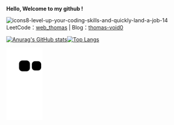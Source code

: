 
  **Hello, Welcome to my github !**
<!--
**lmxyjy/lmxyjy** is a ✨ _special_ ✨ repository because its `README.md` (this file) appears on your GitHub profile.

Here are some ideas to get you started: 
 
- 🔭 I’m currently working on ...   
- 🌱 I’m currently learning ... 
- 👯 I’m looking to collaborate on ...
- 🤔 I’m looking for help with ...
- 💬 Ask me about ...
- 📫 How to reach me: ...  
- 😄 Pronouns: ... 
- ⚡ Fun fact: ... contribs 
-->

![icons8-level-up-your-coding-skills-and-quickly-land-a-job-14](https://user-images.githubusercontent.com/48620706/157663392-bf508ac4-1b2e-4618-9b8a-20a65913b074.png)LeetCode：[web_thomas](https://leetcode-cn.com/u/web_thomas/) | Blog：[thomas-void0](https://github.com/thomas-void0/blogs)

[![Anurag's GitHub stats](https://github-readme-stats.vercel.app/api?username=thomas-void0&show_icons=true&hide_title=true&hide=stars&include_all_commits=true&count_private=true&line_height=24&theme=default&hide_border=true)](https://github.com/anuraghazra/github-readme-stats)[![Top Langs](https://github-readme-stats.vercel.app/api/top-langs/?username=thomas-void0&layout=compact&hide_title=true&theme=default&hide_border=true)](https://github.com/anuraghazra/github-readme-stats)

![my snake](https://github.com/thomas-void0/thomas-void0/blob/output/github-snake.svg)
   
